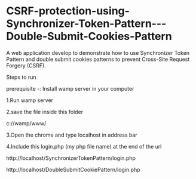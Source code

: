 # CSRF-protection-using-Synchronizer-Token-Pattern---Double-Submit-Cookies-Pattern
A web application develop to demonstrate how to use Synchronizer Token Pattern and double submit cookies patterns to prevent Cross-Site Request Forgery (CSRF).

Steps to run 

prerequisite -: Install wamp server in your computer

1.Run wamp server

2.save the file inside this folder

  c://wamp/www/
  
3.Open the chrome and type localhost in address bar

4.Include this login.php (my php file name) at the end of the url

  http://localhost/SynchronizerTokenPattern/login.php
  
  http://localhost/DoubleSubmitCookiePattern/login.php

